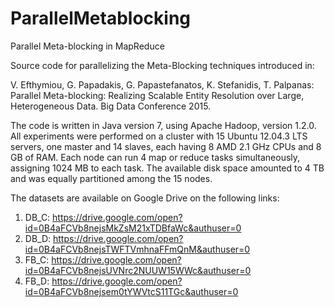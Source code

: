 # ParallelMetablocking
Parallel Meta-blocking in MapReduce 

Source code for parallelizing the Meta-Blocking techniques introduced in:


V. Efthymiou, G. Papadakis, G. Papastefanatos, K. Stefanidis, T. Palpanas: Parallel Meta-blocking: Realizing Scalable Entity Resolution over Large, Heterogeneous Data. Big Data Conference 2015.

The code is written in Java version 7, using Apache Hadoop, version 1.2.0.
All experiments were performed on a cluster with 15 Ubuntu 12.04.3 LTS servers, 
one master and 14 slaves, each having 8 AMD 2.1 GHz CPUs and 8 GB of RAM. 
Each node can run 4 map or reduce tasks simultaneously, assigning 1024 MB to each task. 
The available disk space amounted to 4 TB and was equally partitioned among the 15 nodes.

The datasets are available on Google Drive on the following links:

1. DB_C: https://drive.google.com/open?id=0B4aFCVb8nejsMkZsM21xTDBfaWc&authuser=0
2. DB_D: https://drive.google.com/open?id=0B4aFCVb8nejsTWFTVmhnaFFmQnM&authuser=0
3. FB_C: https://drive.google.com/open?id=0B4aFCVb8nejsUVNrc2NUUW15WWc&authuser=0
4. FB_D: https://drive.google.com/open?id=0B4aFCVb8nejsem0tYWVtcS11TGc&authuser=0
